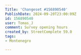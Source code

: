 ```yaml
---
Title: 'Changeset #156890540'
PublishDate: 2024-09-20T23:00:09Z
id: 156890540
user: Tomas_J
comment: Survey opening hours
created_by: StreetComplete 59.0
tags:
- Montenegro

---
```

